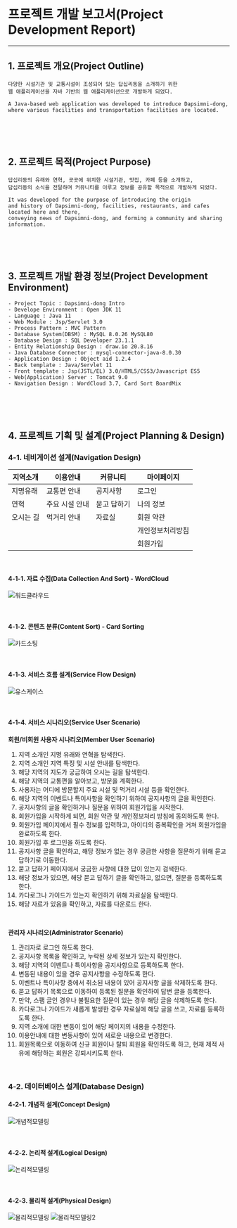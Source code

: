 # 프로젝트 개발 보고서(Project Development Report)
------------------------------------------------------
## 1. 프로젝트 개요(Project Outline)
    다양한 시설기관 및 교통시설이 조성되어 있는 답십리동을 소개하기 위한 
    웹 애플리케이션을 자바 기반의 웹 애플리케이션으로 개발하게 되었다.

    A Java-based web application was developed to introduce Dapsimni-dong, 
    where various facilities and transportation facilities are located.


<br><br><br>


## 2. 프로젝트 목적(Project Purpose)
    답십리동의 유래와 연혁, 곳곳에 위치한 시설기관, 맛집, 카페 등을 소개하고, 
    답십리동의 소식을 전달하며 커뮤니티를 이루고 정보를 공유할 목적으로 개발하게 되었다.

    It was developed for the purpose of introducing the origin 
    and history of Dapsimni-dong, facilities, restaurants, and cafes located here and there,
    conveying news of Dapsimni-dong, and forming a community and sharing information.


<br><br><br>


## 3. 프로젝트 개발 환경 정보(Project Development Environment)
    - Project Topic : Dapsimni-dong Intro
    - Develope Environment : Open JDK 11 
    - Language : Java 11
    - Web Module : Jsp/Servlet 3.0
    - Process Pattern : MVC Pattern
    - Database System(DBSM) : MySQL 8.0.26 MySQL80
    - Database Design : SQL Developer 23.1.1
    - Entity Relationship Design : draw.io 20.8.16
    - Java Database Connector : mysql-connector-java-8.0.30
    - Application Design : Object aid 1.2.4
    - Back template	: Java/Servlet 11
    - Front template : Jsp(JSTL/EL) 3.0/HTML5/CSS3/Javascript ES5
    - Web(Application) Server : Tomcat 9.0
    - Navigation Design : WordCloud 3.7, Card Sort BoardMix

<br><br><br>


## 4. 프로젝트 기획 및 설계(Project Planning & Design)


### 4-1. 네비게이션 설계(Navigation Design)
| 지역소개 | 이용안내 | 커뮤니티 | 마이페이지 |
|---------|----------|---------|-----------|
| 지명유래 | 교통편 안내 | 공지사항 | 로그인 |
| 연혁 | 주요 시설 안내 | 묻고 답하기 | 나의 정보 |
| 오시는 길 | 먹거리 안내	| 자료실 | 회원 약관 |
| &nbsp; | &nbsp; | &nbsp; | 개인정보처리방침 |							            
| &nbsp; | &nbsp; | &nbsp; | 회원가입 |							              

<br>

#### 4-1-1. 자료 수집(Data Collection And Sort) - WordCloud
![워드클라우드](./design/wordcloud.png)

<br>

#### 4-1-2. 콘텐츠 분류(Content Sort) - Card Sorting
![카드소팅](./design/cardsorting.png)

<br>

#### 4-1-3. 서비스 흐름 설계(Service Flow Design)
![유스케이스](./design/usecase.png)

<br>

#### 4-1-4. 서비스 시나리오(Service User Scenario)

**회원/비회원 사용자 시나리오(Member User Scenario)**
1) 지역 소개인 지명 유래와 연혁을 탐색한다.
2) 지역 소개인 지역 특징 및 시설 안내를 탐색한다.
3) 해당 지역의 지도가 궁금하여 오시는 길을 탐색한다.
4) 해당 지역의 교통편을 알아보고, 방문을 계획한다.
5) 사용자는 어디에 방문할지 주요 시설 및 먹거리 시설 등을 확인한다.
6) 해당 지역의 이벤트나 특이사항을 확인하기 위하여 공지사항의 글을 확인한다.
7) 공지사항의 글을 확인하거나 질문을 위하여 회원가입을 시작한다.
8) 회원가입을 시작하게 되면, 회원 약관 및 개인정보처리 방침에 동의하도록 한다.
9) 회원가입 페이지에서 필수 정보를 입력하고, 아이디의 중복확인을 거쳐 회원가입을 완료하도록 한다.
10) 회원가입 후 로그인을 하도록 한다.
11) 공지사항 글을 확인하고, 해당 정보가 없는 경우 궁금한 사항을 질문하기 위해 묻고 답하기로 이동한다.
12) 묻고 답하기 페이지에서 궁금한 사항에 대한 답이 있는지 검색한다.
13) 해당 정보가 있으면, 해당 묻고 답하기 글을 확인하고, 없으면, 질문을 등록하도록 한다.
14) 카다로그나 가이드가 있는지 확인하기 위해 자료실을 탐색한다.
15) 해당 자료가 있음을 확인하고, 자료를 다운로드 한다.

<br>

**관리자 시나리오(Administrator Scenario)**
1) 관리자로 로그인 하도록 한다.
2) 공지사항 목록을 확인하고, 누락된 상세 정보가 있는지 확인한다.
3) 해당 지역의 이벤트나 특이사항을 공지사항으로 등록하도록 한다.
4) 변동된 내용이 있을 경우 공지사항을 수정하도록 한다.
5) 이벤트나 특이사항 중에서 취소된 내용이 있어 공지사항 글을 삭제하도록 한다.
6) 묻고 답하기 목록으로 이동하여 등록된 질문을 확인하여 답변 글을 등록한다.
7) 만약, 스팸 글인 경우나 불필요한 질문이 있는 경우 해당 글을 삭제하도록 한다.
8) 카다로그나 가이드가 새롭게 발생한 경우 자료실에 해당 글을 쓰고, 자료를 등록하도록 한다.
9) 지역 소개에 대한 변동이 있어 해당 페이지의 내용을 수정한다.
10) 이용안내에 대한 변동사항이 있어 새로운 내용으로 변경한다.
11) 회원목록으로 이동하여 신규 회원이나 탈퇴 회원을 확인하도록 하고, 현재 제적 사유에 해당하는 회원은 강퇴시키도록 한다.

<br>

### 4-2. 데이터베이스 설계(Database Design)


#### 4-2-1. 개념적 설계(Concept Design)
![개념적모델링](./design/info_erd.png)

<br>

#### 4-2-2. 논리적 설계(Logical Design)
![논리적모델링](/design/logical_erd.png)

<br>

#### 4-2-3. 물리적 설계(Physical Design)
![물리적모델링](/design/physical_diagram.png)
![물리적모델링2](/design/physical_diagram2.png)